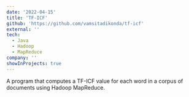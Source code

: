 ```yaml
---
date: '2022-04-15'
title: 'TF-ICF'
github: 'https://github.com/vamsitadikonda/tf-icf'
external: ''
tech:
  - Java
  - Hadoop
  - MapReduce
company: ''
showInProjects: true
---
```


A program that computes a TF-ICF value for each word in a corpus of documents using Hadoop MapReduce.